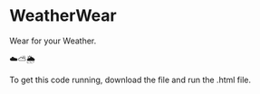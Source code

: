 # WeatherWear
Wear for your Weather.

☁️⛅🌦️

To get this code running, download the file and run the .html file. 
